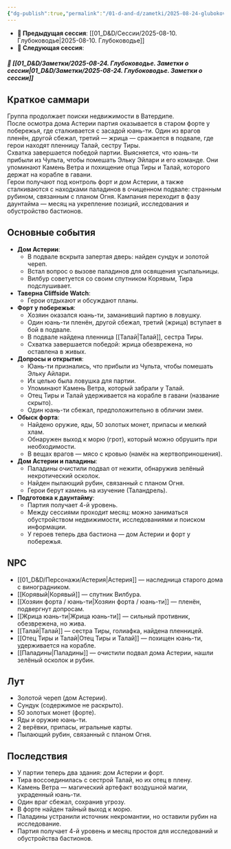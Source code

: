 ```yaml
---
{"dg-publish":true,"permalink":"/01-d-and-d/zametki/2025-08-24-glubokovode/","created":"2025-08-24T10:46:01.905+03:00","updated":"2025-08-24T18:30:02.733+03:00"}
---
```


- **🔗 Предыдущая сессия**: [[01_D&D/Сессии/2025-08-10. Глубоководье\|2025-08-10. Глубоководье]]
- **🔗 Следующая сессия**: 

##### 📝 **[[01_D&D/Заметки/2025-08-24. Глубоководье. Заметки о сессии\|01_D&D/Заметки/2025-08-24. Глубоководье. Заметки о сессии]]**

## Краткое саммари
Группа продолжает поиски недвижимости в Ватердипе.  
После осмотра дома Астерии партия оказывается в старом форте у побережья, где сталкивается с засадой юань-ти. Один из врагов пленён, другой сбежал, третий — жрица — сражается в подвале, где герои находят пленницу Талай, сестру Тиры.  
Схватка завершается победой партии. Выясняется, что юань-ти прибыли из Чульта, чтобы помешать Эльку Эйлари и его команде. Они упоминают Камень Ветра и похищение отца Тиры и Талай, которого держат на корабле в гавани.  
Герои получают под контроль форт и дом Астерии, а также сталкиваются с находками паладинов в очищенном подвале: странным рубином, связанным с планом Огня. Кампания переходит в фазу даунтайма — месяц на укрепление позиций, исследования и обустройство бастионов.

## Основные события
- **Дом Астерии**:
  - В подвале вскрыта запертая дверь: найден сундук и золотой череп.
  - Встал вопрос о вызове паладинов для освящения усыпальницы.
  - Вилбур советуется со своим спутником Корявым, Тира подслушивает.
- **Таверна Cliffside Watch**:
  - Герои отдыхают и обсуждают планы.
- **Форт у побережья**:
  - Хозяин оказался юань-ти, заманивший партию в ловушку.
  - Один юань-ти пленён, другой сбежал, третий (жрица) вступает в бой в подвале.
  - В подвале найдена пленница [[Талай\|Талай]], сестра Тиры.
  - Схватка завершается победой: жрица обезврежена, но оставлена в живых.
- **Допросы и открытия**:
  - Юань-ти признались, что прибыли из Чульта, чтобы помешать Эльку Айлари.
  - Их целью была ловушка для партии.
  - Упоминают Камень Ветра, который забрали у Талай.
  - Отец Тиры и Талай удерживается на корабле в гавани (название скрыто).
  - Один юань-ти сбежал, предположительно в обличии змеи.
- **Обыск форта**:
  - Найдено оружие, яды, 50 золотых монет, припасы и мелкий хлам.
  - Обнаружен выход к морю (грот), который можно обрушить при необходимости.
  - В вещах врагов — мясо с кровью (намёк на жертвоприношения).
- **Дом Астерии и паладины**:
  - Паладины очистили подвал от нежити, обнаружив зелёный некротический осколок.
  - Найден пылающий рубин, связанный с планом Огня.
  - Герои берут камень на изучение (Таландрель).
- **Подготовка к даунтайму**:
  - Партия получает 4-й уровень.
  - Между сессиями проходит месяц: можно заниматься обустройством недвижимости, исследованиями и поиском информации.
  - У героев теперь два бастиона — дом Астерии и форт у побережья.

## NPC
- [[01_D&D/Персонажи/Астерия\|Астерия]] — наследница старого дома с виноградником.  
- [[Корявый\|Корявый]] — спутник Вилбура.  
- [[Хозяин форта / юань-ти\|Хозяин форта / юань-ти]] — пленён, подвергнут допросам.  
- [[Жрица юань-ти\|Жрица юань-ти]] — сильный противник, обезврежена, но жива.  
- [[Талай\|Талай]] — сестра Тиры, голиафка, найдена пленницей.  
- [[Отец Тиры и Талай\|Отец Тиры и Талай]] — похищен юань-ти, удерживается на корабле.  
- [[Паладины\|Паладины]] — очистили подвал дома Астерии, нашли зелёный осколок и рубин.

## Лут
- Золотой череп (дом Астерии).  
- Сундук (содержимое не раскрыто).  
- 50 золотых монет (форте).  
- Яды и оружие юань-ти.  
- 2 верёвки, припасы, игральные карты.  
- Пылающий рубин, связанный с планом Огня.  

## Последствия
- У партии теперь два здания: дом Астерии и форт.  
- Тира воссоединилась с сестрой Талай, но их отец в плену.  
- Камень Ветра — магический артефакт воздушной магии, украденный юань-ти.  
- Один враг сбежал, сохранив угрозу.  
- В форте найден тайный выход к морю.  
- Паладины устранили источник некромантии, но оставили рубин на исследование.  
- Партия получает 4-й уровень и месяц простоя для исследований и обустройства бастионов.



